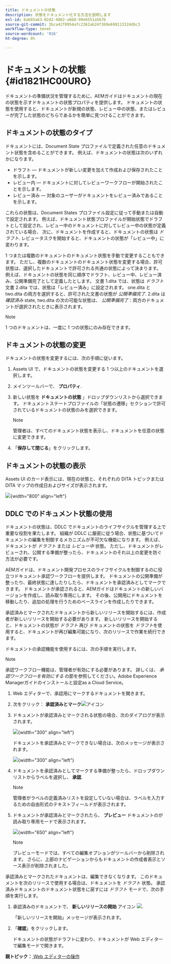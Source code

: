 ```yaml
---
title: ドキュメントの状態
description: 状態をドキュメント化する方法を説明します
exl-id: 6ab85a63-02d2-4802-a6b8-99e6551a567b
source-git-commit: 3bca42f0954afc2362ab24f369e698113324dbc3
workflow-type: tm+mt
source-wordcount: '916'
ht-degree: 0%

---
```


# ドキュメントの状態 {#id1821HC00URO}

ドキュメントの準備状況を管理するために、AEMガイドはドキュメントの現在の状態を示すドキュメントの状態プロパティを提供します。 ドキュメントの状態を使用すると、ドキュメントが新規の状態、レビュー中の状態、またはレビューが完了した状態のどちらであるかを簡単に見つけることができます。

## ドキュメントの状態のタイプ

ドキュメントには、Document State プロファイルで定義された任意のドキュメント状態を含めることができます。 例えば、ドキュメントの状態は次のいずれかになります。

- ドラフト — ドキュメントが新しい変更を加えて作成および保存されたことを示します。
- レビュー内 — ドキュメントに対してレビューワークフローが開始されたことを示します。
- レビュー済み — 対象のユーザーがドキュメントをレビュー済みであることを示します。

これらの状態は、Document States プロファイル設定に従って手動または自動で設定されます。 例えば、ドキュメント状態プロファイルが開始状態でドラフトとして設定され、レビュー中のドキュメントに対してレビュー中の状態が定義されている場合、 次に、ドキュメントを作成すると、ドキュメントの状態は *ドラフト*. レビュータスクを開始すると、ドキュメントの状態が「レビュー中」に変わります。

1 つまたは複数のドキュメントのドキュメント状態を手動で変更することもできます。 ただし、複数のドキュメントのドキュメント状態を変更する場合、許可状態は、選択したドキュメントで許可される共通の状態によって決まります。 例えば、ドキュメントの状態を同じ順序でドラフト、レビュー中、レビュー済み、公開準備完了として定義したとします。 文書 1.dita では、状態は *ドラフト* 文書 2.dita では、状態は「レビュー済み」に設定されます。 one.dita と two.dita の両方を選択すると、許可された文書の状態が *公開準備完了*. 2.dita は *確認済み* state, two.dita の次の可能な状態は、 *公開準備完了*：両方のドキュメントが選択されたときに表示されます。

>[!NOTE]
>
> 1 つのドキュメントは、一度に 1 つの状態にのみ存在できます。

## ドキュメントの状態の変更

ドキュメントの状態を変更するには、次の手順に従います。

1. Assets UI で、ドキュメントの状態を変更する 1 つ以上のドキュメントを選択します。
1. メインツールバーで、 **プロパティ**.
1. 新しい状態を **ドキュメントの状態** 」ドロップダウンリストから選択できます。 ドキュメントステートプロファイルの「状態の遷移」セクションで許可されているドキュメントの状態のみを選択できます。

   >[!NOTE]
   >
   >管理者は、すべてのドキュメント状態を表示し、ドキュメントを任意の状態に変更できます。

1. 「**保存して閉じる**」をクリックします。

## ドキュメントの状態の表示

Assets UI のカード表示には、現在の状態と、それぞれの DITA トピックまたは DITA マップの作成日およびサイズが表示されます。

![](images/document_state.png){width="800" align="left"}

## DDLC でのドキュメント状態の使用

ドキュメントの状態は、DDLC でドキュメントのライフサイクルを管理する上で重要な役割を果たします。 組織が DDLC に厳密に従う場合、状態に基づいてドキュメントの編集を制御するメカニズムが不可欠な機能になります。 例えば、ドキュメントが *ドラフト* または *レビュー中* 状態。 ただし、ドキュメントがレビューされ、公開する準備が整ったら、ドキュメントのそれ以上の変更を防ぐ方法が必要です。

AEMガイドは、ドキュメント開発プロセスのライフサイクルを制御するのに役立つドキュメント承認ワークフローを提供します。 ドキュメントの公開準備が整ったり、最終状態に達したりしたら、ドキュメントを承認済みとしてマークできます。 ドキュメントが承認されると、AEMガイドはドキュメントの新しいバージョンを作成し、読み取り専用にします。 その後、公開用にドキュメントを移動したり、追加の処理を行うためのベースラインを作成したりできます。

承認済みとマークされたドキュメントから新しいリリースを開始するには、作成者が新しいリリースを開始する必要があります。 新しいリリースを開始すると、ドキュメントの状態が *ドラフト* 再び ドキュメントの状態を *ドラフト*&#x200B;を使用すると、ドキュメントが再び編集可能になり、次のリリースで作業を続行できます。

ドキュメントの承認機能を使用するには、次の手順を実行します。

>[!NOTE]
>
> 承認ワークフロー機能は、管理者が有効にする必要があります。 詳しくは、 *承認ワークフローを有効にする* の節を参照してください。Adobe Experience Managerガイドのインストールと設定as a Cloud Service。

1. Web エディターで、承認用にマークするドキュメントを開きます。

1. 次をクリック： **承認済みとマーク**![](images/mark_approve_icon.svg)&#x200B;アイコン

1. ドキュメントが承認済みとマークされる状態の場合、次のダイアログが表示されます。

   ![](images/mark-approved-correct-state.png){width="300" align="left"}

   ドキュメントを承認済みとマークできない場合は、次のメッセージが表示されます。

   ![](images/mark-approved-incorrect-state.png){width="300" align="left"}

1. ドキュメントを承認済みとしてマークする準備が整ったら、ドロップダウンリストからラベルを選択し、 **承認**.

   >[!NOTE]
   >
   > 管理者がラベルの定義済みリストを設定していない場合は、ラベルを入力するための自由形式のテキストフィールドが表示されます。

1. ドキュメントが承認済みとマークされたら、 **プレビュー** ドキュメントのが読み取り専用モードで表示されます。

   ![](images/approved-doc-read-only.png){width="650" align="left"}

   >[!NOTE]
   >
   > プレビューモードでは、すべての編集オプションがツールバーから削除されます。 さらに、上部のナビゲーションからもドキュメントの作成者表示とソース表示が削除されました。


承認済みとマークされたドキュメントは、編集できなくなります。 このドキュメントを次のリリースで使用する場合は、ドキュメントを *ドラフト* 状態。 承認済みドキュメントのドキュメント状態をに戻すには *ドラフト* モードで、次の手順を実行します。

1. 承認済みのドキュメントで、 **新しいリリースの開始** アイコン ![](images/approved-restart-draft-mode-icon.svg).

   「新しいリリースを開始」メッセージが表示されます。

1. 「**確認**」をクリックします。

   ドキュメントの状態がドラフトに変わり、ドキュメントが Web エディターで編集モードで開きます。


**親トピック：**[ Web エディターの操作](web-editor.md)
